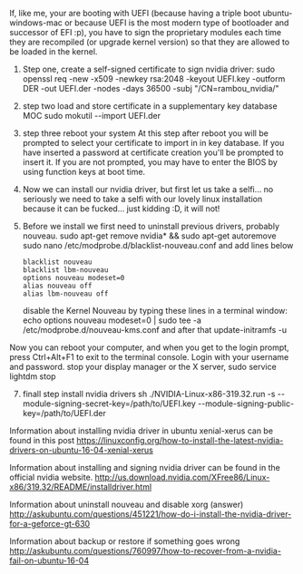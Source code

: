 If, like me, your are booting with UEFI (because having a triple boot ubuntu-windows-mac or because UEFI is the most modern type of bootloader and successor of EFI :p), you have to sign the proprietary modules each time they are recompiled (or upgrade kernel version) so that they are allowed to be loaded in the kernel.

1) Step one, create a self-signed certificate to sign nvidia driver:
sudo openssl req -new -x509 -newkey rsa:2048 -keyout UEFI.key -outform DER -out UEFI.der -nodes -days 36500 -subj "/CN=rambou_nvidia/"

2) step two load and store certificate in a supplementary key database MOC 
sudo mokutil --import UEFI.der

3) step three reboot your system
At this step after reboot you will be prompted to select your certificate to import in in key database. If you have inserted a password at certificate creation you'll be prompted to insert it. If you are not prompted, you may have to enter the BIOS by using function keys at boot time.

4) Now we can install our nvidia driver, but first let us take a selfi... no seriously we need to take a selfi with our lovely linux installation because it can be fucked...
just kidding :D, it will not!

5) Before we install we first need to uninstall previous drivers, probably nouveau.
   sudo apt-get remove nvidia* && sudo apt-get autoremove
   sudo nano /etc/modprobe.d/blacklist-nouveau.conf
   and add lines below
   ```
   blacklist nouveau
   blacklist lbm-nouveau
   options nouveau modeset=0
   alias nouveau off
   alias lbm-nouveau off
   ```
   disable the Kernel Nouveau by typing these lines in a terminal window:
   echo options nouveau modeset=0 | sudo tee -a /etc/modprobe.d/nouveau-kms.conf
   and after that
   update-initramfs -u

Now you can reboot your computer, and when you get to the login prompt, press Ctrl+Alt+F1 to exit to the terminal console. Login with your username and password. stop your display manager or the X server,
sudo service lightdm stop

7) finall step install nvidia drivers
sh ./NVIDIA-Linux-x86-319.32.run -s --module-signing-secret-key=/path/to/UEFI.key --module-signing-public-key=/path/to/UEFI.der

Information about installing nvidia driver in ubuntu xenial-xerus can be found in this post
https://linuxconfig.org/how-to-install-the-latest-nvidia-drivers-on-ubuntu-16-04-xenial-xerus

Information about installing and signing nvidia driver can be found in the official nvidia website.
http://us.download.nvidia.com/XFree86/Linux-x86/319.32/README/installdriver.html

Information about uninstall nouveau and disable xorg (answer)
http://askubuntu.com/questions/451221/how-do-i-install-the-nvidia-driver-for-a-geforce-gt-630

Information about backup or restore if something goes wrong
http://askubuntu.com/questions/760997/how-to-recover-from-a-nvidia-fail-on-ubuntu-16-04
